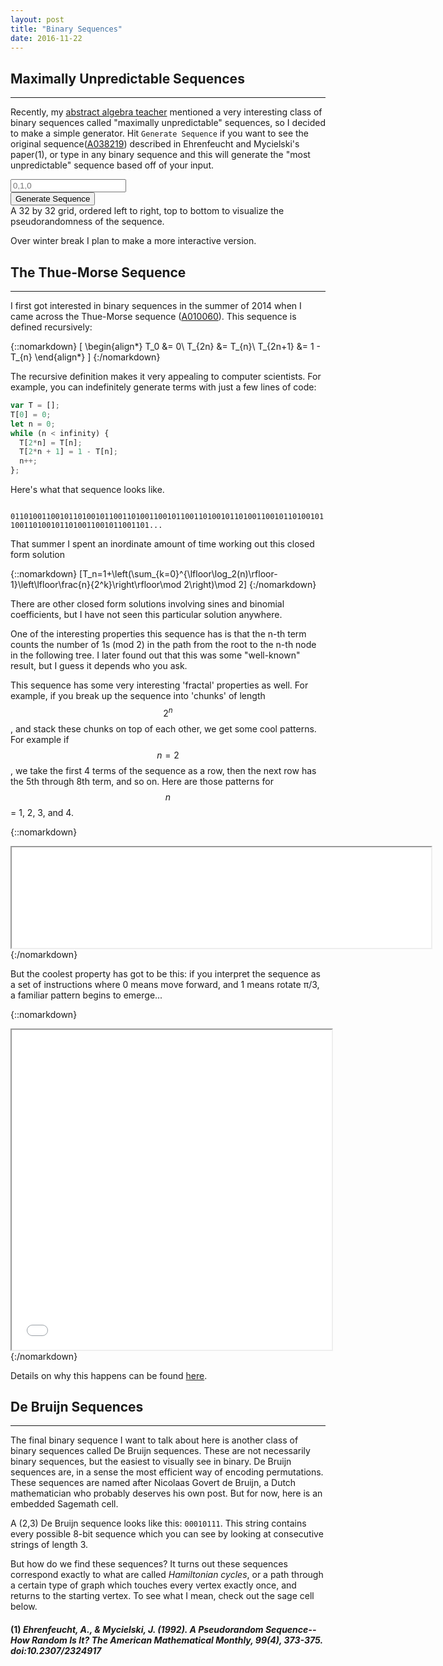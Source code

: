 ```yaml
---
layout: post
title: "Binary Sequences"
date: 2016-11-22
---
```


<link rel="stylesheet" type="text/css" href="../../../../css/unpredictable.css">
<!-- <script src="../../../../js/sequence.js"></script> -->
<script src="../../../../js/max_unpredict.js"></script>
<script src="../../../../js/libraries/p5.js" type="text/javascript"></script>
<script src="../../../../js/libraries/p5.dom.js" type="text/javascript"></script>
<!-- Sage Stuff  -->
<script src="http://sagecell.sagemath.org/static/jquery.min.js"></script>
<script src="http://sagecell.sagemath.org/embedded_sagecell.js"></script>
<!-- Create a sage cell -->
<script>
$(function() {
  sagecell.makeSagecell({
    inputLocation: '#debruijn',
    evalButtonText: 'See De Bruijn Graph'});
  });
</script>

## Maximally Unpredictable Sequences
---
Recently, my [abstract algebra teacher](buzzard.pugetsound.edu) mentioned a very interesting class of binary sequences called "maximally unpredictable" sequences, so I decided to make a simple generator. Hit `Generate Sequence` if you want to see the original sequence([A038219](https://oeis.org/A038219)) described in Ehrenfeucht and Mycielski's paper(1), or type in any binary sequence and this will generate the "most unpredictable" sequence based off of your input.

<input type="text" id="inputSequence" Placeholder="0,1,0">
<br>
<input type="submit" onClick="doStuff()" value="Generate Sequence">
<code id="showSequence1"></code>
<script>
function doStuff() {
  var input = document.getElementById("inputSequence").value.split(",").map(function(num){
      if (num === "0" || num === "1"){
        return parseInt(num);
      } else if (num === " 0" || num === " 1"){
        return parseInt(num.slice(1))
      }
    });
    if (input[0]===undefined){ input = [0];}
  document.getElementById("showSequence1").innerText = getString_em(input, 32*32);
}
</script>
<div id="max_unpredict_sketch"></div>
A 32 by 32 grid, ordered left to right, top to bottom to visualize the pseudorandomness of the sequence.

Over winter break I plan to make a more interactive version.
## The Thue-Morse Sequence
---
I first got interested in binary sequences in the summer of 2014 when I came across the Thue-Morse sequence ([A010060](https://oeis.org/A010060)). This sequence is defined recursively:

<!-- <a target="_blank"><img src="http://latex.codecogs.com/png.latex?\dpi{150}&space;\begin{align*}&space;T_0&space;&=&space;0\\&space;T_{2n}&space;&=&space;T_n\\&space;T_{2n&plus;1}&space;&=&space;1&space;-&space;T_n&space;\end{align*}" /></a> -->

{::nomarkdown}
\[
  \begin{align*}
    T_0 &= 0\\
    T_{2n} &= T_{n}\\
    T_{2n+1} &= 1 - T_{n}
  \end{align*}
\]
{:/nomarkdown}

The recursive definition makes it very appealing to computer scientists. For example, you can indefinitely generate terms with just a few lines of code:

~~~ javascript
var T = [];
T[0] = 0;
let n = 0;
while (n < infinity) {
  T[2*n] = T[n];
  T[2*n + 1] = 1 - T[n];
  n++;
};
~~~

Here's what that sequence looks like.

<code>
01101001100101101001011001101001100101100110100101101001100101101001011001101001011010011001011001101...
</code>

That summer I spent an inordinate amount of time working out this closed form solution

{::nomarkdown}
\[T_n=1+\left(\sum_{k=0}^{\lfloor\log_2(n)\rfloor-1}\left\lfloor\frac{n}{2^k}\right\rfloor\mod 2\right)\mod 2\]
{:/nomarkdown}

There are other closed form solutions involving sines and binomial coefficients, but I have not seen this particular solution anywhere.

One of the interesting properties this sequence has is that the n-th term counts the number of 1s (mod 2) in the path from the root to the n-th node in the following tree. I later found out that this was some "well-known" result, but I guess it depends who you ask.

This sequence has some very interesting 'fractal' properties as well. For example, if you break up the sequence into 'chunks' of length $$2^n$$, and stack these chunks on top of each other, we get some cool patterns. For example if $$n=2$$, we take the first 4 terms of the sequence as a row, then the next row has the 5th through 8th term, and so on. Here are those patterns for $$n$$ = 1, 2, 3, and 4.

{::nomarkdown}
<iframe src="../../../../js/thue.html", width="671px", height="161px"></iframe>
{:/nomarkdown}

But the coolest property has got to be this: if you interpret the sequence as a set of instructions where 0 means move forward, and 1 means rotate π/3, a familiar pattern begins to emerge...

{::nomarkdown}
<iframe src="../../../../js/thue-turtle.html", width="512px", height="512px"></iframe>
{:/nomarkdown}

Details on why this happens can be found [here](http://personal.kenyon.edu/holdenerj/StudentResearch/WhenThueMorsemeetsKochJan222005.pdf).

## De Bruijn Sequences
---
The final binary sequence I want to talk about here is another class of binary sequences called De Bruijn sequences. These are not necessarily binary sequences, but the easiest to visually see in binary. De Bruijn sequences are, in a sense the most efficient way of encoding permutations. These sequences are named after Nicolaas Govert de Bruijn, a Dutch mathematician who probably deserves his own post. But for now, here is an embedded Sagemath cell.

A (2,3) De Bruijn sequence looks like this: <code>00010111</code>. This string contains every possible 8-bit sequence which you can see by looking at consecutive strings of length 3. 
<!-- <code> 000 1011100</code><br>
<code>0 001 011100</code><br>
<code>00 010 11100</code><br>
<code>000 101 1100</code><br>
<code>0001 011 100</code><br>
<code>00010 111 00</code><br>
<code>000101 110 0</code><br>
<code>0001011 100 </code><br> -->
But how do we find these sequences? It turns out these sequences correspond exactly to what are called *Hamiltonian cycles*, or a path through a certain type of graph which touches every vertex exactly once, and returns to the starting vertex. To see what I mean, check out the sage cell below.
<!-- De Bruijn Graph demo -->
<div id="debruijn" style="width: 100%;"><script type="text/code">
# Sagemath
# Edit me!
B = digraphs.DeBruijn(2, 3)
# see what happens with DeBruijn(2, x) for large values of x!
E = B.edges()
V = B.vertices()
myList = [0,1,2,5,3,7,6,4,0]
sequence = ''
space = ''
list = ''
for index in myList:
    sequence += str(V[index][0])
    list += space+str(V[index])+'\n'
    space+=' '
print sequence+'0'
print list
R = rainbow(B.num_verts()) # 2^3
# someday hamiltonian paths will be found automatically
colors = {
    # color edges by order in sequence
    R[0]:[(V[0],V[1])], # [E[1]],
    R[1]:[(V[1],V[2])], # [E[2]],
    R[2]:[(V[2],V[5])], # [E[5]],
    R[3]:[(V[5],V[3])], # [E[11]],
    R[4]:[(V[3],V[7])], # [E[7]],
    R[5]:[(V[7],V[6])], # [E[14]],
    R[6]:[(V[6],V[4])], # [E[12]],
    R[7]:[(V[4],V[0])], # [E[8]],
    # grey edges
    (0.8,0.85,0.9):[E[0],E[3],E[4],E[6],E[9],E[10],E[13],E[15]]
}
B.show(layout='circular', vertex_size=800, edge_colors=colors)
</script></div>

#### (1) *Ehrenfeucht, A., & Mycielski, J. (1992). A Pseudorandom Sequence--How Random Is It? The American Mathematical Monthly, 99(4), 373-375. doi:10.2307/2324917*
